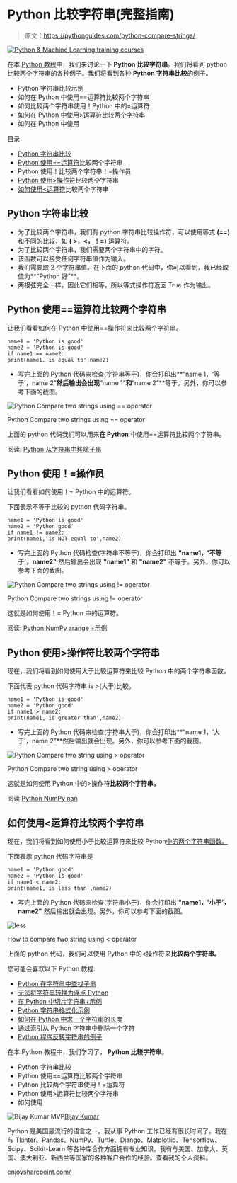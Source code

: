 # Python 比较字符串(完整指南)

> 原文：<https://pythonguides.com/python-compare-strings/>

[![Python & Machine Learning training courses](img/49ec9c6da89a04c9f45bab643f8c765c.png)](https://sharepointsky.teachable.com/p/python-and-machine-learning-training-course)

在本 [Python 教程](https://pythonguides.com/numpy/)中，我们来讨论一下 **Python 比较字符串**。我们将看到 python 比较两个字符串的各种例子。我们将看到各种 **Python 字符串比较**的例子。

*   Python 字符串比较示例
*   如何在 Python 中使用==运算符比较两个字符串
*   如何比较两个字符串使用！Python 中的=运算符
*   如何在 Python 中使用>运算符比较两个字符串
*   如何在 Python 中使用

目录

[](#)

*   [Python 字符串比较](#Python_string_comparison "Python string comparison")
*   [Python 使用==运算符](#Python_Compare_two_strings_using_operator "Python Compare two strings using == operator")比较两个字符串
*   Python 使用！比较两个字符串！=操作员
*   [Python 使用>操作符](#Python_Compare_two_string_using_%3E_operator "Python Compare two string using > operator")比较两个字符串
*   [如何使用<运算符](#How_to_compare_two_string_using_%3C_operator "How to compare two string using < operator")比较两个字符串

## Python 字符串比较

*   为了比较两个字符串，我们有 python 字符串比较操作符，可以使用等式 **(==)** 和不同的比较，如 **( >，<，！=)** 运算符。
*   为了比较两个字符串，我们需要两个字符串中的字符。
*   该函数可以接受任何字符串值作为输入。
*   我们需要取 2 个字符串值。在下面的 python 代码中，你可以看到，我已经取值为**“Python 好”**。
*   两根弦完全一样，因此它们相等。所以等式操作符返回 True 作为输出。

## Python 使用==运算符比较两个字符串

让我们看看如何在 Python 中使用==操作符来比较两个字符串。

```
name1 = 'Python is good'
name2 = 'Python is good'
if name1 == name2:
print(name1,'is equal to',name2)
```

*   写完上面的 Python 代码来检查(字符串等于)，你会打印出**“name 1，‘等于’，name 2”**然后输出会出现**“name 1”**和**“name 2”**等于。另外，你可以参考下面的截图。

![Python Compare two strings using == operator](img/273ca0b107d1556936fc5481e352ded3.png "comp")

Python Compare two strings using == operator

上面的 python 代码我们可以用来**在 Python** 中使用==运算符比较两个字符串。

阅读: [Python 从字符串中移除子串](https://pythonguides.com/python-remove-substring-from-a-string/)

## Python 使用！=操作员

让我们看看如何使用！= Python 中的运算符。

下面表示不等于比较的 python 代码字符串。

```
name1 = 'Python is good'
name2 = 'Python good'
if name1 != name2:
print(name1,'is NOT equal to',name2)
```

*   写完上面的 Python 代码检查(字符串不等于)，你会打印出 **"name1，'不等于'，name2"** 然后输出会出现 **"name1"** 和 **"name2"** 不等于。另外，你可以参考下面的截图。

![Python Compare two strings using != operator](img/e2af6deec3c0c45af8535c6f0cabe09f.png "not equal")

Python Compare two strings using != operator

这就是如何使用！= Python 中的运算符。

阅读: [Python NumPy arange +示例](https://pythonguides.com/python-numpy-arange/)

## Python 使用>操作符比较两个字符串

现在，我们将看到如何使用大于比较运算符来比较 Python 中的两个字符串函数。

下面代表 python 代码字符串 is >(大于)比较。

```
name1 = 'Python is good'
name2 = 'Python good'
if name1 > name2:
print(name1,'is greater than',name2)
```

*   写完上面的 Python 代码来检查(字符串大于)，你会打印出**“name 1，‘大于’，name 2”**然后输出就会出现。另外，你可以参考下面的截图。

![Python Compare two string using > operator](img/cb771f7da9d0092c9725ee6590b3a9b7.png "greater")

Python Compare two string using > operator

这就是如何使用 Python 中的>操作符**比较两个字符串。**

阅读 [Python NumPy nan](https://pythonguides.com/python-numpy-nan/)

## 如何使用<运算符比较两个字符串

现在，我们将看到如何使用小于比较运算符来比较 Python[中的两个字符串函数。](https://python.org)

下面表示 python 代码字符串是

```
name1 = 'Python good'
name2 = 'Python is good'
if name1 < name2:
print(name1,'is less than',name2)
```

*   写完上面的 Python 代码来检查(字符串小于)，你会打印出 **"name1，'小于'，name2"** 然后输出就会出现。另外，你可以参考下面的截图。

![less](img/21f156c7d5c58889c0b46135f57d1821.png "less")

How to compare two string using < operator

上面的 python 代码，我们可以使用 Python 中的<操作符来**比较两个字符串。**

您可能会喜欢以下 Python 教程:

*   [Python 在字符串中查找子串](https://pythonguides.com/python-find-substring-in-string/)
*   [无法将字符串转换为浮点 Python](https://pythonguides.com/could-not-convert-string-to-float-python/)
*   [在 Python 中切片字符串+示例](https://pythonguides.com/slicing-string-in-python/)
*   [Python 字符串格式化示例](https://pythonguides.com/python-string-formatting/)
*   [如何在 Python 中求一个字符串的长度](https://pythonguides.com/find-the-length-of-a-string-in-python/)
*   [通过索引](https://pythonguides.com/remove-character-from-python-string-through-index/)从 Python 字符串中删除一个字符
*   [Python 程序反转字符串的例子](https://pythonguides.com/python-program-to-reverse-a-string/)

在本 Python 教程中，我们学习了， **Python 比较字符串**。

*   Python 字符串比较
*   Python 使用==运算符比较两个字符串
*   Python 比较两个字符串使用！=运算符
*   Python 使用>运算符比较两个字符串
*   如何使用

![Bijay Kumar MVP](img/9cb1c9117bcc4bbbaba71db8d37d76ef.png "Bijay Kumar MVP")[Bijay Kumar](https://pythonguides.com/author/fewlines4biju/)

Python 是美国最流行的语言之一。我从事 Python 工作已经有很长时间了，我在与 Tkinter、Pandas、NumPy、Turtle、Django、Matplotlib、Tensorflow、Scipy、Scikit-Learn 等各种库合作方面拥有专业知识。我有与美国、加拿大、英国、澳大利亚、新西兰等国家的各种客户合作的经验。查看我的个人资料。

[enjoysharepoint.com/](https://enjoysharepoint.com/)[](https://www.facebook.com/fewlines4biju "Facebook")[](https://www.linkedin.com/in/fewlines4biju/ "Linkedin")[](https://twitter.com/fewlines4biju "Twitter")
